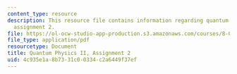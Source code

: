 ```yaml
---
content_type: resource
description: This resource file contains information regarding quantum physics II,
  assignment 2.
file: https://ol-ocw-studio-app-production.s3.amazonaws.com/courses/8-05-quantum-physics-ii-fall-2013/4c935e1a8b7331c00334c2a6449f37ef_MIT8_05F13_ps2.pdf
file_type: application/pdf
resourcetype: Document
title: Quantum Physics II, Assignment 2
uid: 4c935e1a-8b73-31c0-0334-c2a6449f37ef
---
```

